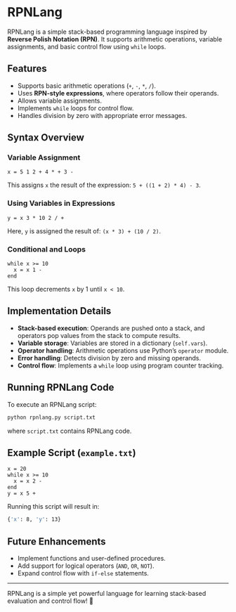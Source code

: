 # RPNLang

RPNLang is a simple stack-based programming language inspired by **Reverse Polish Notation (RPN)**. It supports arithmetic operations, variable assignments, and basic control flow using `while` loops.

## Features

- Supports basic arithmetic operations (`+`, `-`, `*`, `/`).
- Uses **RPN-style expressions**, where operators follow their operands.
- Allows variable assignments.
- Implements `while` loops for control flow.
- Handles division by zero with appropriate error messages.

## Syntax Overview

### Variable Assignment

```rpn
x = 5 1 2 + 4 * + 3 -
```

This assigns `x` the result of the expression: `5 + ((1 + 2) * 4) - 3`.

### Using Variables in Expressions

```rpn
y = x 3 * 10 2 / +
```

Here, `y` is assigned the result of: `(x * 3) + (10 / 2)`.

### Conditional and Loops

```rpn
while x >= 10
  x = x 1 -
end
```

This loop decrements `x` by 1 until `x < 10`.

## Implementation Details

- **Stack-based execution**: Operands are pushed onto a stack, and operators pop values from the stack to compute results.
- **Variable storage**: Variables are stored in a dictionary (`self.vars`).
- **Operator handling**: Arithmetic operations use Python’s `operator` module.
- **Error handling**: Detects division by zero and missing operands.
- **Control flow**: Implements a `while` loop using program counter tracking.

## Running RPNLang Code

To execute an RPNLang script:

```sh
python rpnlang.py script.txt
```

where `script.txt` contains RPNLang code.

## Example Script (`example.txt`)

```
x = 20
while x >= 10
  x = x 2 -
end
y = x 5 +
```

Running this script will result in:

```sh
{'x': 8, 'y': 13}
```

## Future Enhancements

- Implement functions and user-defined procedures.
- Add support for logical operators (`AND`, `OR`, `NOT`).
- Expand control flow with `if-else` statements.

---

RPNLang is a simple yet powerful language for learning stack-based evaluation and control flow! 🚀
